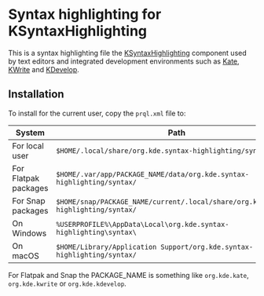 # Syntax highlighting for KSyntaxHighlighting

This is a syntax highlighting file the
[KSyntaxHighlighting](https://invent.kde.org/frameworks/syntax-highlighting)
component used by text editors and integrated development environments such as
[Kate](https://kate-editor.org/), [KWrite](https://apps.kde.org/kwrite/) and
[KDevelop](https://kdevelop.org/).

## Installation

To install for the current user, copy the `prql.xml` file to:

| System               | Path                                                                               |
| -------------------- | ---------------------------------------------------------------------------------- |
| For local user       | `$HOME/.local/share/org.kde.syntax-highlighting/syntax/`                           |
| For Flatpak packages | `$HOME/.var/app/PACKAGE_NAME/data/org.kde.syntax-highlighting/syntax/`             |
| For Snap packages    | `$HOME/snap/PACKAGE_NAME/current/.local/share/org.kde.syntax-highlighting/syntax/` |
| On Windows           | `%USERPROFILE%\AppData\Local\org.kde.syntax-highlighting\syntax\`                  |
| On macOS             | `$HOME/Library/Application Support/org.kde.syntax-highlighting/syntax/`            |

For Flatpak and Snap the PACKAGE_NAME is something like `org.kde.kate`,
`org.kde.kwrite` or `org.kde.kdevelop`.
